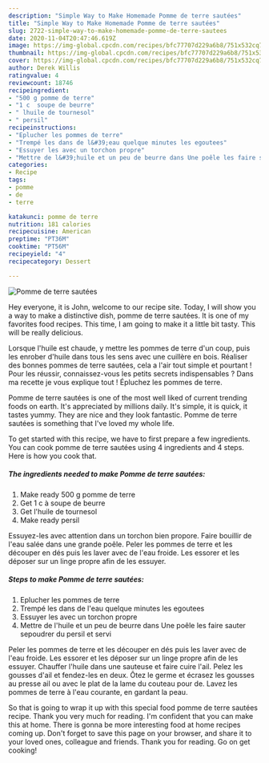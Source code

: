 ```yaml
---
description: "Simple Way to Make Homemade Pomme de terre sautées"
title: "Simple Way to Make Homemade Pomme de terre sautées"
slug: 2722-simple-way-to-make-homemade-pomme-de-terre-sautees
date: 2020-11-04T20:47:46.619Z
image: https://img-global.cpcdn.com/recipes/bfc77707d229a6b8/751x532cq70/pomme-de-terre-sautees-photo-principale-de-la-recette.jpg
thumbnail: https://img-global.cpcdn.com/recipes/bfc77707d229a6b8/751x532cq70/pomme-de-terre-sautees-photo-principale-de-la-recette.jpg
cover: https://img-global.cpcdn.com/recipes/bfc77707d229a6b8/751x532cq70/pomme-de-terre-sautees-photo-principale-de-la-recette.jpg
author: Derek Willis
ratingvalue: 4
reviewcount: 18746
recipeingredient:
- "500 g pomme de terre"
- "1 c  soupe de beurre"
- " lhuile de tournesol"
- " persil"
recipeinstructions:
- "Eplucher les pommes de terre"
- "Trempé les dans de l&#39;eau quelque minutes les egoutees"
- "Essuyer les avec un torchon propre"
- "Mettre de l&#39;huile et un peu de beurre dans Une poêle les faire sauter sepoudrer du persil et servi"
categories:
- Recipe
tags:
- pomme
- de
- terre

katakunci: pomme de terre 
nutrition: 181 calories
recipecuisine: American
preptime: "PT36M"
cooktime: "PT56M"
recipeyield: "4"
recipecategory: Dessert

---
```



![Pomme de terre sautées](https://img-global.cpcdn.com/recipes/bfc77707d229a6b8/751x532cq70/pomme-de-terre-sautees-photo-principale-de-la-recette.jpg)

Hey everyone, it is John, welcome to our recipe site. Today, I will show you a way to make a distinctive dish, pomme de terre sautées. It is one of my favorites food recipes. This time, I am going to make it a little bit tasty. This will be really delicious.

Lorsque l&#39;huile est chaude, y mettre les pommes de terre d&#39;un coup, puis les enrober d&#39;huile dans tous les sens avec une cuillère en bois. Réaliser des bonnes pommes de terre sautées, cela a l&#39;air tout simple et pourtant ! Pour les réussir, connaissez-vous les petits secrets indispensables ? Dans ma recette je vous explique tout ! Épluchez les pommes de terre.

Pomme de terre sautées is one of the most well liked of current trending foods on earth. It's appreciated by millions daily. It's simple, it is quick, it tastes yummy. They are nice and they look fantastic. Pomme de terre sautées is something that I've loved my whole life.


To get started with this recipe, we have to first prepare a few ingredients. You can cook pomme de terre sautées using 4 ingredients and 4 steps. Here is how you cook that.

<!--inarticleads1-->

##### The ingredients needed to make Pomme de terre sautées:

1. Make ready 500 g pomme de terre
1. Get 1 c à soupe de beurre
1. Get  l&#39;huile de tournesol
1. Make ready  persil


Essuyez-les avec attention dans un torchon bien propore. Faire bouillir de l&#39;eau salée dans une grande poêle. Peler les pommes de terre et les découper en dés puis les laver avec de l&#39;eau froide. Les essorer et les déposer sur un linge propre afin de les essuyer. 

<!--inarticleads2-->

##### Steps to make Pomme de terre sautées:

1. Eplucher les pommes de terre
1. Trempé les dans de l&#39;eau quelque minutes les egoutees
1. Essuyer les avec un torchon propre
1. Mettre de l&#39;huile et un peu de beurre dans Une poêle les faire sauter sepoudrer du persil et servi


Peler les pommes de terre et les découper en dés puis les laver avec de l&#39;eau froide. Les essorer et les déposer sur un linge propre afin de les essuyer. Chauffer l&#39;huile dans une sauteuse et faire cuire l&#39;ail. Pelez les gousses d&#39;ail et fendez-les en deux. Ôtez le germe et écrasez les gousses au presse ail ou avec le plat de la lame du couteau pour de. Lavez les pommes de terre à l&#39;eau courante, en gardant la peau. 

So that is going to wrap it up with this special food pomme de terre sautées recipe. Thank you very much for reading. I'm confident that you can make this at home. There is gonna be more interesting food at home recipes coming up. Don't forget to save this page on your browser, and share it to your loved ones, colleague and friends. Thank you for reading. Go on get cooking!
